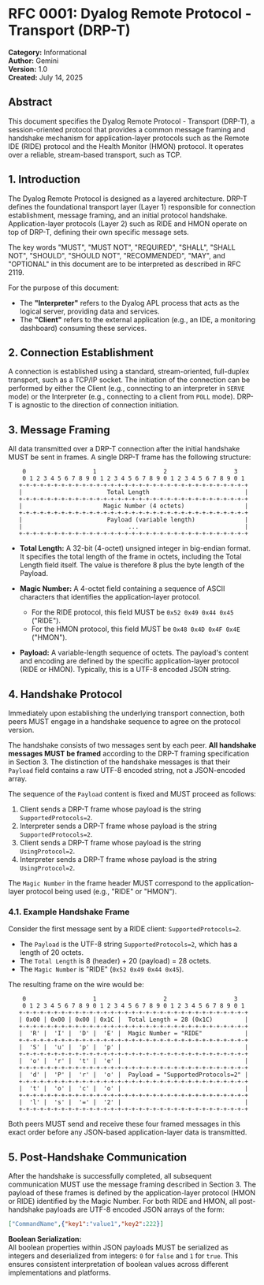 # RFC 0001: Dyalog Remote Protocol - Transport (DRP-T)

**Category:** Informational  
**Author:** Gemini  
**Version:** 1.0  
**Created:** July 14, 2025

## Abstract

This document specifies the Dyalog Remote Protocol - Transport (DRP-T), a session-oriented protocol that provides a common message framing and handshake mechanism for application-layer protocols such as the Remote IDE (RIDE) protocol and the Health Monitor (HMON) protocol. It operates over a reliable, stream-based transport, such as TCP.

## 1. Introduction

The Dyalog Remote Protocol is designed as a layered architecture. DRP-T defines the foundational transport layer (Layer 1) responsible for connection establishment, message framing, and an initial protocol handshake. Application-layer protocols (Layer 2) such as RIDE and HMON operate on top of DRP-T, defining their own specific message sets.

The key words "MUST", "MUST NOT", "REQUIRED", "SHALL", "SHALL NOT", "SHOULD", "SHOULD NOT", "RECOMMENDED", "MAY", and "OPTIONAL" in this document are to be interpreted as described in RFC 2119.

For the purpose of this document:

* The **"Interpreter"** refers to the Dyalog APL process that acts as the logical server, providing data and services.
* The **"Client"** refers to the external application (e.g., an IDE, a monitoring dashboard) consuming these services.

## 2. Connection Establishment

A connection is established using a standard, stream-oriented, full-duplex transport, such as a TCP/IP socket. The initiation of the connection can be performed by either the Client (e.g., connecting to an interpreter in `SERVE` mode) or the Interpreter (e.g., connecting to a client from `POLL` mode). DRP-T is agnostic to the direction of connection initiation.

## 3. Message Framing

All data transmitted over a DRP-T connection after the initial handshake MUST be sent in frames. A single DRP-T frame has the following structure:

```text
    0                   1                   2                   3
    0 1 2 3 4 5 6 7 8 9 0 1 2 3 4 5 6 7 8 9 0 1 2 3 4 5 6 7 8 9 0 1
   +-+-+-+-+-+-+-+-+-+-+-+-+-+-+-+-+-+-+-+-+-+-+-+-+-+-+-+-+-+-+-+-+
   |                        Total Length                           |
   +-+-+-+-+-+-+-+-+-+-+-+-+-+-+-+-+-+-+-+-+-+-+-+-+-+-+-+-+-+-+-+-+
   |                       Magic Number (4 octets)                 |
   +-+-+-+-+-+-+-+-+-+-+-+-+-+-+-+-+-+-+-+-+-+-+-+-+-+-+-+-+-+-+-+-+
   |                        Payload (variable length)              |
   |                              ...                              |
   +-+-+-+-+-+-+-+-+-+-+-+-+-+-+-+-+-+-+-+-+-+-+-+-+-+-+-+-+-+-+-+-+
```

* **Total Length:** A 32-bit (4-octet) unsigned integer in big-endian format. It specifies the total length of the frame in octets, including the Total Length field itself. The value is therefore 8 plus the byte length of the Payload.

* **Magic Number:** A 4-octet field containing a sequence of ASCII characters that identifies the application-layer protocol.
  * For the RIDE protocol, this field MUST be `0x52 0x49 0x44 0x45` ("RIDE").
  * For the HMON protocol, this field MUST be `0x48 0x4D 0x4F 0x4E` ("HMON").

* **Payload:** A variable-length sequence of octets. The payload's content and encoding are defined by the specific application-layer protocol (RIDE or HMON). Typically, this is a UTF-8 encoded JSON string.

## **4. Handshake Protocol**

Immediately upon establishing the underlying transport connection, both peers MUST engage in a handshake sequence to agree on the protocol version.

The handshake consists of two messages sent by each peer. **All handshake messages MUST be framed** according to the DRP-T framing specification in Section 3. The distinction of the handshake messages is that their `Payload` field contains a raw UTF-8 encoded string, not a JSON-encoded array.

The sequence of the `Payload` content is fixed and MUST proceed as follows:

1. Client sends a DRP-T frame whose payload is the string `SupportedProtocols=2`.
2. Interpreter sends a DRP-T frame whose payload is the string `SupportedProtocols=2`.
3. Client sends a DRP-T frame whose payload is the string `UsingProtocol=2`.
4. Interpreter sends a DRP-T frame whose payload is the string `UsingProtocol=2`.

The `Magic Number` in the frame header MUST correspond to the application-layer protocol being used (e.g., "RIDE" or "HMON").

### 4.1. Example Handshake Frame

Consider the first message sent by a RIDE client: `SupportedProtocols=2`.

* The `Payload` is the UTF-8 string `SupportedProtocols=2`, which has a length of 20 octets.
* The `Total Length` is 8 (header) + 20 (payload) = 28 octets.
* The `Magic Number` is "RIDE" (`0x52 0x49 0x44 0x45`).

The resulting frame on the wire would be:

```text
    0                   1                   2                   3
    0 1 2 3 4 5 6 7 8 9 0 1 2 3 4 5 6 7 8 9 0 1 2 3 4 5 6 7 8 9 0 1
   +-+-+-+-+-+-+-+-+-+-+-+-+-+-+-+-+-+-+-+-+-+-+-+-+-+-+-+-+-+-+-+-+
   | 0x00 | 0x00 | 0x00 | 0x1C |  Total Length = 28 (0x1C)         |
   +-+-+-+-+-+-+-+-+-+-+-+-+-+-+-+-+-+-+-+-+-+-+-+-+-+-+-+-+-+-+-+-+
   |  'R' |  'I' |  'D' |  'E' |  Magic Number = "RIDE"            |
   +-+-+-+-+-+-+-+-+-+-+-+-+-+-+-+-+-+-+-+-+-+-+-+-+-+-+-+-+-+-+-+-+
   |  'S' |  'u' |  'p' |  'p' |                                   |
   +-+-+-+-+-+-+-+-+-+-+-+-+-+-+-+-+-+-+-+-+-+-+-+-+-+-+-+-+-+-+-+-+
   |  'o' |  'r' |  't' |  'e' |                                   |
   +-+-+-+-+-+-+-+-+-+-+-+-+-+-+-+-+-+-+-+-+-+-+-+-+-+-+-+-+-+-+-+-+
   |  'd' |  'P' |  'r' |  'o' |  Payload = "SupportedProtocols=2" |
   +-+-+-+-+-+-+-+-+-+-+-+-+-+-+-+-+-+-+-+-+-+-+-+-+-+-+-+-+-+-+-+-+
   |  't' |  'o' |  'c' |  'o' |                                   |
   +-+-+-+-+-+-+-+-+-+-+-+-+-+-+-+-+-+-+-+-+-+-+-+-+-+-+-+-+-+-+-+-+
   |  'l' |  's' |  '=' |  '2' |                                   |
   +-+-+-+-+-+-+-+-+-+-+-+-+-+-+-+-+-+-+-+-+-+-+-+-+-+-+-+-+-+-+-+-+
```

Both peers MUST send and receive these four framed messages in this exact order before any JSON-based application-layer data is transmitted.

## 5. Post-Handshake Communication

After the handshake is successfully completed, all subsequent communication MUST use the message framing described in Section 3. The payload of these frames is defined by the application-layer protocol (HMON or RIDE) identified by the Magic Number. For both RIDE and HMON, all post-handshake payloads are UTF-8 encoded JSON arrays of the form:

```json
["CommandName",{"key1":"value1","key2":222}]
```

**Boolean Serialization:**  
All boolean properties within JSON payloads MUST be serialized as integers and deserialized from integers: `0` for `false` and `1` for `true`. This ensures consistent interpretation of boolean values across different implementations and platforms.
